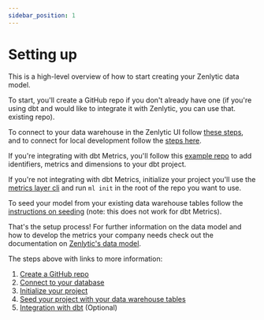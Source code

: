 ```yaml
---
sidebar_position: 1
---
```


# Setting up

This is a high-level overview of how to start creating your Zenlytic data model. 

To start, you'll create a GitHub repo if you don't already have one (if you're using dbt and would like to integrate it with Zenlytic, you can use that. existing repo).

To connect to your data warehouse in the Zenlytic UI follow [these steps](3_database_connection.md#zenlytic-connection), and to connect for local development follow the [steps here](3_database_connection.md#local-connection). 

If you're integrating with dbt Metrics, you'll follow this [example repo](https://github.com/Zenlytic/jaffle_shop) to add identifiers, metrics and dimensions to your dbt project.

If you're not integrating with dbt Metrics, initialize your project you'll use the [metrics layer cli](4_cli.md#initialize) and run `ml init` in the root of the repo you want to use. 

To seed your model from your existing data warehouse tables follow the [instructions on seeding](4_cli.md#seeding) (note: this does not work for dbt Metrics). 

That's the setup process! For further information on the data model and how to develop the metrics your company needs check out the documentation on [Zenlytic's data model](../4_data_modeling/1_data_modeling.md).

The steps above with links to more information:

1. [Create a GitHub repo](2_git.md)
2. [Connect to your database](3_database_connection.md)
3. [Initialize your project](4_cli.md)
4. [Seed your project with your data warehouse tables](4_cli.md#seeding)
5. [Integration with dbt](6_dbt_files.md) (Optional)
